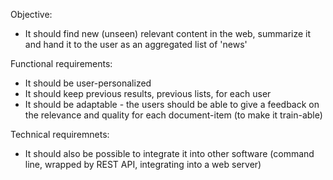 Objective:
- It should find new (unseen) relevant content in the web, summarize it and hand it to the user as an aggregated list of 'news' 

Functional requirements:
- It should be user-personalized
- It should keep previous results, previous lists, for each user
- It should be adaptable - the users should be able to give a feedback on the relevance and quality for each document-item (to make it train-able)

Technical requiremnets:
- It should also be possible to integrate it into other software (command line, wrapped by REST API, integrating into a web server)